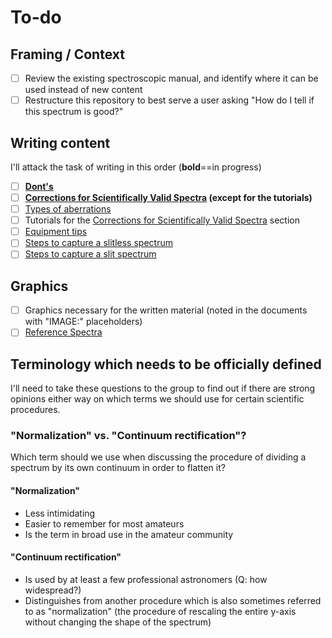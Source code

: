 # To-do

## Framing / Context

- [ ] Review the existing spectroscopic manual, and identify where it can be used instead of new content
- [ ] Restructure this repository to best serve a user asking "How do I tell if this spectrum is good?"

## Writing content

I'll attack the task of writing in this order (**bold**==in progress)

- [ ] **[Dont's](donts)**
- [ ] **[Corrections for Scientifically Valid Spectra](corrections%20for%20scientifically%20valid%20spectra) (except for the tutorials)**
- [ ] [Types of aberrations](types%20of%20aberrations)
- [ ] Tutorials for the [Corrections for Scientifically Valid Spectra](corrections%20for%20scientifically%20valid%20spectra) section
- [ ] [Equipment tips](equipment%20tips)
- [ ] [Steps to capture a slitless spectrum](steps%20to%20capture%20a%20slitless%20spectrum)
- [ ] [Steps to capture a slit spectrum](steps%20to%20capture%20a%20slit%20spectrum)

## Graphics

- [ ] Graphics necessary for the written material (noted in the documents with "IMAGE:" placeholders)
- [ ] [Reference Spectra](reference%20spectra)

## Terminology which needs to be officially defined

I'll need to take these questions to the group to find out if there are strong opinions either way on which terms we should use for certain scientific procedures.

### "Normalization" vs. "Continuum rectification"?

Which term should we use when discussing the procedure of dividing a spectrum by its own continuum in order to flatten it?

#### "Normalization"

- Less intimidating
- Easier to remember for most amateurs
- Is the term in broad use in the amateur community

#### "Continuum rectification"

- Is used by at least a few professional astronomers (Q: how widespread?)
- Distinguishes from another procedure which is also sometimes referred to as "normalization" (the procedure of rescaling the entire y-axis without changing the shape of the spectrum)

